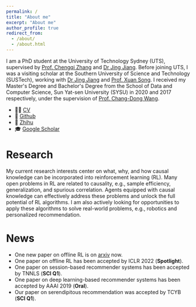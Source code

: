 ```yaml
---
permalink: /
title: "About me"
excerpt: "About me"
author_profile: true
redirect_from: 
  - /about/
  - /about.html
---
```


I am a PhD student at the University of Technology Sydney (UTS), supervised by [Prof. Chengqi Zhang](https://www.uts.edu.au/staff/chengqi.zhang) and [Dr Jing Jiang](https://www.uts.edu.au/staff/jing.jiang). Before joining UTS, I was a visiting scholar at the Southern University of Science and Technology (SUSTech), working with [Dr Jing Jiang](https://www.uts.edu.au/staff/jing.jiang) and [Prof. Xuan Song](https://www.sustech.edu.cn/zh/songxuan.html). I received my Master's Degree and Bachelor's Degree from the School of Data and Computer Science, Sun Yat-sen University (SYSU) in 2020 and 2017 respectively, under the supervision of [Prof. Chang-Dong Wang](http://www.scholat.com/changdongwang.cn). 

- 👨‍🎓 [CV](http://2wildkids.com/files/CV_ZhihongDeng.pdf)
- 🌵 [Github](https://github.com/familyld)
- 📘 [Zhihu](https://www.zhihu.com/people/Zhi-Hong.Deng)
- 🎓 [Google Scholar](https://scholar.google.com.au/citations?user=e8D8_NwAAAAJ)

Research
========

My current research interests center on what, why, and how causal knowledge can be incorporated into reinforcement learning (RL). Many open problems in RL are related to causality, e.g., sample efficiency, generalization, and spurious correlation. Agents equipped with causal knowledge can effectively address these problems and unlock the full potential of RL algorithms. I am also actively looking for opportunities to apply these algorithms to solve real-world problems, e.g., robotics and personalized recommendation.

News
=======
* One new paper on offline RL is on [arxiv](https://arxiv.org/abs/2110.12468) now.
* One paper on offline RL has been accepted by ICLR 2022 (**Spotlight**).
* One paper on session-based recommender systems has been accepted by TNNLS (**SCI Q1**).
* One paper on deep learning-based recommender systems has been accepted by AAAI 2019 (**Oral**).
* Our paper on serendipitous recommendation was accepted by TCYB (**SCI Q1**).




